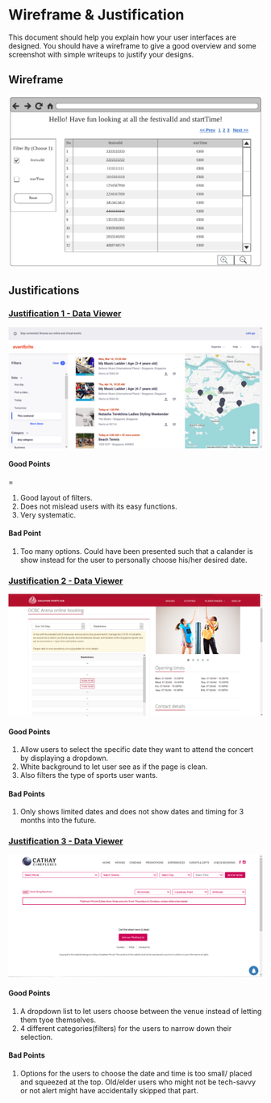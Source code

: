 # Wireframe & Justification

This document should help you explain how your user interfaces are designed. You should have a wireframe to give a good overview and some screenshot with simple writeups to justify your designs.

## Wireframe

![Wireframe](assets/FSP_Wireframe_Website_blockframe_Data_Viewer.png)

## Justifications

### [Justification 1 - Data Viewer](https://www.eventbrite.sg/d/singapore--singapore/events--this-weekend/music-festival/?page=1)

![Justification 1 - Data Viewer](assets/FSP_Justification_Data_Viewer_1.png)

#### Good Points
=
1. Good layout of filters.
2. Does not mislead users with its easy functions.
3. Very systematic.

#### Bad Point

1. Too many options. Could have been presented such that a calander is show instead for the user to personally choose his/her desired date.

### [Justification 2 - Data Viewer](https://obs.sportshub.com.sg/view/2483/ocbc-arena)
![Justificaton 2 - Data Viewer](assets/FSP_Justification_Data_Viewer_2.png)

#### Good Points

1. Allow users to select the specific date they want to attend the concert by displaying a dropdown.
2. White background to let user see as if the page is clean.
3. Also filters the type of sports user wants.

#### Bad Points

1. Only shows limited dates and does not show dates and timing for 3 months into the future.

### [Justification 3 - Data Viewer](https://www.cathaycineplexes.com.sg/)
![Justification 3 - Data Viewer](assets/FSP_Justification_Data_Viewer_3.png)

#### Good Points

1. A dropdown list to let users choose between the venue instead of letting them tyoe themselves.
2. 4 different categories(filters) for the users to narrow down their selection.

#### Bad Points

1. Options for the users to choose the date and time is too small/ placed and squeezed at the top. Old/elder users who might not be tech-savvy or not alert might have accidentally skipped that part.